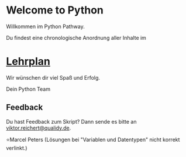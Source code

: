 # Welcome to Python

Willkommen im Python Pathway.

Du findest eine chronologische Anordnung aller Inhalte im
# [Lehrplan](lehrplan/lehrplan.md)

Wir wünschen dir viel Spaß und Erfolg.

Dein Python Team

## Feedback

Du hast Feedback zum Skript? Dann sende es bitte an 
<a href = "mailto: viktor.reichert@qualidy.de">viktor.reichert@qualidy.de</a>.

⭐Marcel Peters (Lösungen bei "Variablen und Datentypen" nicht korrekt verlinkt.) 


